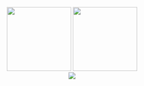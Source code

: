<div align="center">
  <img height="150" src="https://github-readme-stats.vercel.app/api?username=gisanches&theme=dracula&show_icons=true" />
  <img height="150" src="https://github-readme-stats.vercel.app/api/top-langs/?username=gisanches&theme=dracula" />
</div>

<div align="center">
  <img  src="https://github-readme-streak-stats.herokuapp.com/?user=gisanches&show_icons=true&locale=en&layout=compact&theme=dracula&line_height=0"/>
</div>
